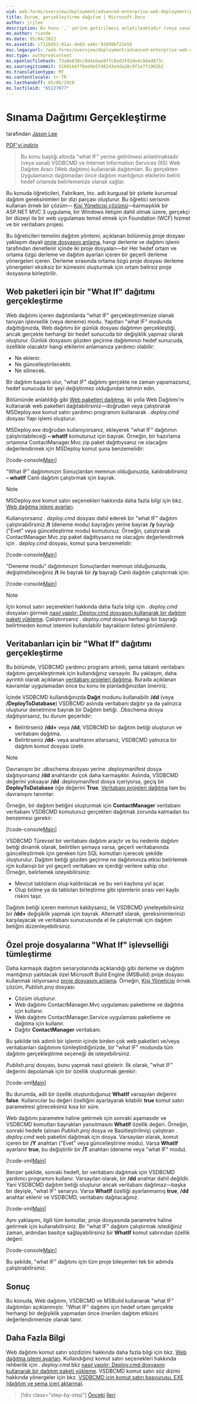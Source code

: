 ```yaml
---
uid: web-forms/overview/deployment/advanced-enterprise-web-deployment/performing-a-what-if-deployment
title: Durum, gerçekleştirme dağıtım | Microsoft Docs
author: jrjlee
description: Bu konu ',' yerine getirilmesi anlatılmaktadır (veya sanal) Internet Information Services (IIS) Web Dağıtım Aracı (Web dağıtımı) ile V dağıtımlarını...
ms.author: riande
ms.date: 05/04/2012
ms.assetid: c711b453-01ac-4e65-a48c-93d99bf22e58
msc.legacyurl: /web-forms/overview/deployment/advanced-enterprise-web-deployment/performing-a-what-if-deployment
msc.type: authoredcontent
ms.openlocfilehash: 73a0e038cc0d4ebae0ffc8ed3fd2de4c9dad673c
ms.sourcegitcommit: 51b01b6ff8edde57d8243e4da28c9f1e7f1962b2
ms.translationtype: MT
ms.contentlocale: tr-TR
ms.lasthandoff: 05/06/2019
ms.locfileid: "65127077"
---
```

# <a name="performing-a-what-if-deployment"></a>Sınama Dağıtımı Gerçekleştirme

tarafından [Jason Lee](https://github.com/jrjlee)

[PDF'yi indirin](https://msdnshared.blob.core.windows.net/media/MSDNBlogsFS/prod.evol.blogs.msdn.com/CommunityServer.Blogs.Components.WeblogFiles/00/00/00/63/56/8130.DeployingWebAppsInEnterpriseScenarios.pdf)

> Bu konu başlığı altında "what IF" yerine getirilmesi anlatılmaktadır (veya sanal) VSDBCMD ve Internet Information Services (IIS) Web Dağıtım Aracı (Web dağıtımı) kullanarak dağıtımları. Bu gerçekten Uygulamanızı dağıtmadan önce dağıtım mantığınızı etkilerini belirli hedef ortamda belirlemenize olanak sağlar.

Bu konuda öğreticileri, Fabrikam, Inc. adlı kurgusal bir şirkete kurumsal dağıtım gereksinimleri bir dizi parçası oluşturur. Bu öğretici serisinin kullanan örnek bir çözüm&#x2014; [Kişi Yöneticisi çözümü](../web-deployment-in-the-enterprise/the-contact-manager-solution.md)&#x2014;karmaşıklık bir ASP.NET MVC 3 uygulama, bir Windows iletişim dahil olmak üzere, gerçekçi bir düzeyi ile bir web uygulaması temsil etmek için Foundation (WCF) hizmet ve bir veritabanı projesi.

Bu öğreticileri temelini dağıtım yöntemi, açıklanan bölünmüş proje dosyası yaklaşım dayalı [proje dosyasını anlama](../web-deployment-in-the-enterprise/understanding-the-project-file.md), hangi derleme ve dağıtım işlemi tarafından denetlenir içinde iki proje dosyaları&#x2014;bir Her hedef ortam ve ortama özgü derleme ve dağıtım ayarları içeren bir geçerli derleme yönergeleri içeren. Derleme sırasında ortama özgü proje dosyası derleme yönergeleri eksiksiz bir kümesini oluşturmak için ortam belirsiz proje dosyasına birleştirilir.

## <a name="performing-a-what-if-deployment-for-web-packages"></a>Web paketleri için bir "What If" dağıtımı gerçekleştirme

Web dağıtımı içeren dağıtımlarda "what IF" gerçekleştirmenize olanak tanıyan işlevsellik (veya deneme) modu. Yapıtları "what IF" modunda dağıttığınızda, Web dağıtımı bir günlük dosyası dağıtımın gerçekleştiği, ancak gerçekte herhangi bir hedef sunucuda bir değişiklik yapmaz olarak oluşturur. Günlük dosyasını gözden geçirme dağıtımınızı hedef sunucuda, özellikle olacaktır hangi etkilerini anlamanıza yardımcı olabilir:

- Ne eklenir.
- Ne güncelleştirilecektir.
- Ne silinecek.

Bir dağıtım başarılı olur, "what IF" dağıtımı gerçekte ne zaman yapamazsınız, hedef sunucuda bir şeyi değiştirmez olduğundan tahmin edin.

Bölümünde anlatıldığı gibi [Web paketleri dağıtma](../web-deployment-in-the-enterprise/deploying-web-packages.md), iki yolla Web Dağıtımı'nı kullanarak web paketleri dağıtabilirsiniz&#x2014;doğrudan veya çalıştırarak MSDeploy.exe komut satırı yardımcı programını kullanarak *. deploy.cmd* dosyası Yapı işlemi oluşturur.

MSDeploy.exe doğrudan kullanıyorsanız, ekleyerek "what IF" dağıtımın çalıştırılabileceği **– whatIf** komutunuz için bayrak. Örneğin, bir hazırlama ortamına ContactManager.Mvc.zip paket dağıttıysanız ne olacağını değerlendirmek için MSDeploy komut şuna benzemelidir:

[!code-console[Main](performing-a-what-if-deployment/samples/sample1.cmd)]

"What IF" dağıtımınızın Sonuçlardan memnun olduğunuzda, kaldırabilirsiniz **– whatIf** Canlı dağıtım çalıştırmak için bayrak.

> [!NOTE]
> MSDeploy.exe komut satırı seçenekleri hakkında daha fazla bilgi için bkz. [Web dağıtma işlemi ayarları](https://technet.microsoft.com/library/dd569089(WS.10).aspx).

Kullanıyorsanız *. deploy.cmd* dosyası dahil ederek bir "what IF" dağıtım çalıştırabilirsiniz **/t** (deneme modu) bayrağını yerine bayrak **/y** bayrağı ("Evet" veya güncelleştirme modu) komutunuz. Örneğin, çalıştırarak ContactManager.Mvc.zip paket dağıttıysanız ne olacağını değerlendirmek için *. deploy.cmd* dosyası, komut şuna benzemelidir:

[!code-console[Main](performing-a-what-if-deployment/samples/sample2.cmd)]

"Deneme modu" dağıtımınızın Sonuçlardan memnun olduğunuzda, değiştirebileceğiniz **/t** ile bayrak bir **/y** bayrağı Canlı dağıtım çalıştırmak için:

[!code-console[Main](performing-a-what-if-deployment/samples/sample3.cmd)]

> [!NOTE]
> İçin komut satırı seçenekleri hakkında daha fazla bilgi için *. deploy.cmd* dosyaları görmek [nasıl yapılır: Deploy.cmd dosyasını kullanarak bir dağıtım paketi yükleme](https://msdn.microsoft.com/library/ff356104.aspx). Çalıştırırsanız *. deploy.cmd* dosya herhangi bir bayrağı belirtmeden komut istemini kullanılabilir bayrakların listesi görüntülenir.

## <a name="performing-a-what-if-deployment-for-databases"></a>Veritabanları için bir "What If" dağıtımı gerçekleştirme

Bu bölümde, VSDBCMD yardımcı programı artımlı, şema tabanlı veritabanı dağıtımı gerçekleştirmek için kullandığınız varsayılır. Bu yaklaşım, daha ayrıntılı olarak açıklanan [veritabanı projeleri dağıtma](../web-deployment-in-the-enterprise/deploying-database-projects.md). Burada açıklanan kavramlar uygulamadan önce bu konu ile planladığınızdan öneririz.

İçinde VSDBCMD kullandığınızda **Dağıt** modunu kullanabilir **/dd** (veya **/DeployToDatabase**) VSDBCMD aslında veritabanı dağıtır ya da yalnızca oluşturur denetimine bayrak bir Dağıtım betiği. .Dbschema dosya dağıtıyorsanız, bu durum geçerlidir:

- Belirtirseniz **/dd+** veya **/dd**, VSDBCMD bir dağıtım betiği oluşturun ve veritabanı dağıtma.
- Belirtirseniz **/dd-** veya anahtarını atlarsanız, VSDBCMD yalnızca bir dağıtım komut dosyası üretir.

> [!NOTE]
> Davranışını bir .dbschema dosyası yerine .deploymanifest dosya dağıtıyorsanız **/dd** anahtarıdır çok daha karmaşıktır. Aslında, VSDBCMD değerini yoksayar **/dd** .deploymanifest dosya içeriyorsa, geçiş bir **DeployToDatabase** öğe değerini **True**. [Veritabanı projeleri dağıtma](../web-deployment-in-the-enterprise/deploying-database-projects.md) tam bu davranışını tanımlar.

Örneğin, bir dağıtım betiğini oluşturmak için **ContactManager** veritabanı veritabanı VSDBCMD komutunuz gerçekten dağıtmak zorunda kalmadan bu benzemesi gerekir:

[!code-console[Main](performing-a-what-if-deployment/samples/sample4.cmd)]

VSDBCMD Türevsel bir veritabanı dağıtım araçtır ve bu nedenle dağıtım betiği dinamik olarak, belirtilen şemaya varsa, geçerli veritabanında güncelleştirmek için gereken tüm SQL komutları içerecek şekilde oluşturulur. Dağıtım betiği gözden geçirme ne dağıtımınıza etkisi belirlemek için kullanışlı bir yol geçerli veritabanı ve içerdiği verilere sahip olur. Örneğin, belirlemek isteyebilirsiniz:

- Mevcut tabloların olup kaldırılacak ve bu veri kaybına yol açar.
- Olup bölme ya da tabloları birleştirme gibi işlemlerin sırası veri kaybı riskini taşır.

Dağıtım betiği içeren memnun kaldıysanız, ile VSDBCMD yineleyebilirsiniz bir **/dd+** değişiklik yapmak için bayrak. Alternatif olarak, gereksinimlerinizi karşılayacak ve veritabanı sunucusunda el ile çalıştırmak için dağıtım betiğini düzenleyebilirsiniz.

## <a name="integrating-what-if-functionality-into-custom-project-files"></a>Özel proje dosyalarına "What If" işlevselliği tümleştirme

Daha karmaşık dağıtım senaryolarında açıklandığı gibi derleme ve dağıtım mantığınızı yalıtılacak özel Microsoft Build Engine (MSBuild) proje dosyası kullanmak istiyorsanız [proje dosyasını anlama](../web-deployment-in-the-enterprise/understanding-the-project-file.md). Örneğin, [Kişi Yöneticisi](../web-deployment-in-the-enterprise/the-contact-manager-solution.md) örnek çözüm, *Publish.proj* dosyası:

- Çözüm oluşturur.
- Web dağıtımı ContactManager.Mvc uygulaması paketleme ve dağıtma için kullanır.
- Web dağıtımı ContactManager.Service uygulaması paketleme ve dağıtma için kullanır.
- Dağıtır **ContactManager** veritabanı.

Bu şekilde tek adımlı bir işlemin içinde birden çok web paketleri ve/veya veritabanları dağıtımını tümleştirdiğinizde, bir "what IF" modunda tüm dağıtımı gerçekleştirme seçeneği de isteyebilirsiniz.

*Publish.proj* dosyası, bunu yapmak nasıl gösterir. İlk olarak, "what IF" değerini depolamak için bir özellik oluşturmak gerekir:

[!code-xml[Main](performing-a-what-if-deployment/samples/sample5.xml)]

Bu durumda, adlı bir özellik oluşturduğunuz **WhatIf** varsayılan değerini **false**. Kullanıcılar bu değeri özelliğini ayarlayarak kılabilir **true** komut satırı parametresi göreceksiniz kısa bir süre.

Web dağıtımı parametre haline getirmek için sonraki aşamasıdır ve VSDBCMD komutları bayrakları yansıtmasını **WhatIf** özellik değeri. Örneğin, sonraki hedefe (alınan *Publish.proj* dosya ve Basitleştirilmiş) çalıştıran *. deploy.cmd* web paketini dağıtmak için dosya. Varsayılan olarak, komut içeren bir **/Y** anahtarı ("Evet" veya güncelleştirme modu). Varsa **WhatIf** ayarlanır **true**, bu değiştirilir bir **/T** anahtarı (deneme veya "what IF" modu).

[!code-xml[Main](performing-a-what-if-deployment/samples/sample6.xml)]

Benzer şekilde, sonraki hedefi, bir veritabanı dağıtmak için VSDBCMD yardımcı programını kullanır. Varsayılan olarak, bir **/dd** anahtar dahil değildir. Yani VSDBCMD dağıtım betiği oluşturur ancak veritabanı dağıtmaz&#x2014;başka bir deyişle, "what IF" senaryo. Varsa **WhatIf** özelliği ayarlanmamış **true**, **/dd** anahtar eklenir ve VSDBCMD, veritabanı dağıtacağınız.

[!code-xml[Main](performing-a-what-if-deployment/samples/sample7.xml)]

Aynı yaklaşımı, ilgili tüm komutlar, proje dosyasında parametre haline getirmek için kullanabilirsiniz. Bir "what IF" dağıtım çalıştırmak istediğiniz zaman, ardından basitçe sağlayabilirsiniz bir **WhatIf** komut satırından özellik değeri:

[!code-console[Main](performing-a-what-if-deployment/samples/sample8.cmd)]

Bu şekilde, "what IF" dağıtımı için tüm proje bileşenleri tek bir adımda çalıştırabilirsiniz.

## <a name="conclusion"></a>Sonuç

Bu konuda, Web dağıtımı, VSDBCMD ve MSBuild kullanarak "what IF" dağıtımları açıklanmıştır. "What IF" dağıtımı için hedef ortam gerçekte herhangi bir değişiklik yapmadan önce önerilen dağıtım etkisini değerlendirmenize olanak tanır.

## <a name="further-reading"></a>Daha Fazla Bilgi

Web dağıtımı komut satırı sözdizimi hakkında daha fazla bilgi için bkz. [Web dağıtma işlemi ayarları](https://technet.microsoft.com/library/dd569089(WS.10).aspx). Kullandığınız komut satırı seçenekleri hakkında rehberlik için *. deploy.cmd* bkz [nasıl yapılır: Deploy.cmd dosyasını kullanarak bir dağıtım paketi yükleme](https://msdn.microsoft.com/library/ff356104.aspx). VSDBCMD komut satırı söz dizimi hakkında yönergeler için bkz. [VSDBCMD için komut satırı başvurusu. EXE (dağıtım ve şema içeri aktarma)](https://msdn.microsoft.com/library/dd193283.aspx).

> [!div class="step-by-step"]
> [Önceki](advanced-enterprise-web-deployment.md)
> [İleri](customizing-database-deployments-for-multiple-environments.md)

